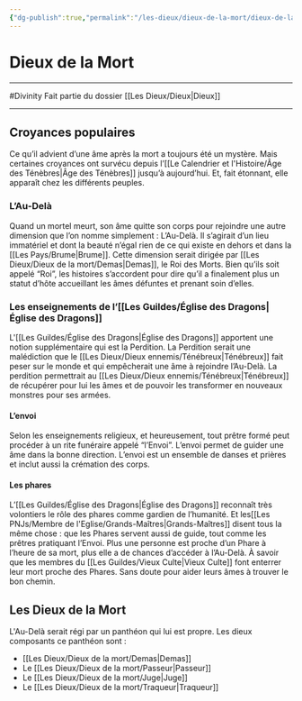 ```yaml
---
{"dg-publish":true,"permalink":"/les-dieux/dieux-de-la-mort/dieux-de-la-mort/"}
---
```


# Dieux de la Mort
---
#Divinity 
Fait partie du dossier [[Les Dieux/Dieux\|Dieux]]

-------
## Croyances populaires

Ce qu’il advient d’une âme après la mort a toujours été un mystère. Mais certaines croyances ont survécu depuis l’[[Le Calendrier et l'Histoire/Âge des Ténèbres\|Âge des Ténèbres]] jusqu’à aujourd’hui. Et, fait étonnant, elle apparaît chez les différents peuples.
### L’Au-Delà
Quand un mortel meurt, son âme quitte son corps pour rejoindre une autre dimension que l’on nomme simplement : L’Au-Delà. Il s’agirait d’un lieu immatériel et dont la beauté n’égal rien de ce qui existe en dehors et dans la [[Les Pays/Brume\|Brume]].
Cette dimension serait dirigée par [[Les Dieux/Dieux de la mort/Demas\|Demas]], le Roi des Morts. Bien qu’ils soit appelé “Roi”, les histoires s’accordent pour dire qu’il a finalement plus un statut d’hôte accueillant les âmes défuntes et prenant soin d’elles.
### Les enseignements de l’[[Les Guildes/Église des Dragons\|Église des Dragons]]
L'[[Les Guildes/Église des Dragons\|Église des Dragons]] apportent une notion supplémentaire qui est la Perdition. La Perdition serait une malédiction que le [[Les Dieux/Dieux ennemis/Ténébreux\|Ténébreux]] fait peser sur le monde et qui empêcherait une âme à rejoindre l’Au-Delà. La perdition permettrait au [[Les Dieux/Dieux ennemis/Ténébreux\|Ténébreux]] de récupérer pour lui les âmes et de pouvoir les transformer en nouveaux monstres pour ses armées.
#### L’envoi
Selon les enseignements religieux, et heureusement, tout prêtre formé peut procéder à un rite funéraire appelé “l’Envoi”. L’envoi permet de guider une âme dans la bonne direction.
L’envoi est un ensemble de danses et prières et inclut aussi la crémation des corps.
#### Les phares
L’[[Les Guildes/Église des Dragons\|Église des Dragons]] reconnaît très volontiers le rôle des phares comme gardien de l’humanité. Et les[[Les PNJs/Membre de l'Eglise/Grands-Maîtres\|Grands-Maîtres]] disent tous la même chose : que les Phares servent aussi de guide, tout comme les prêtres pratiquant l’Envoi. Plus une personne est proche d’un Phare à l’heure de sa mort, plus elle a de chances d’accéder à l’Au-Delà.
À savoir que les membres du [[Les Guildes/Vieux Culte\|Vieux Culte]] font enterrer leur mort proche des Phares. Sans doute pour aider leurs âmes à trouver le bon chemin.
## Les Dieux de la Mort
L'Au-Delà serait régi par un panthéon qui lui est propre. Les dieux composants ce panthéon sont :
- [[Les Dieux/Dieux de la mort/Demas\|Demas]]
- Le [[Les Dieux/Dieux de la mort/Passeur\|Passeur]]
- Le [[Les Dieux/Dieux de la mort/Juge\|Juge]]
- Le [[Les Dieux/Dieux de la mort/Traqueur\|Traqueur]]